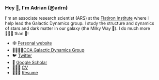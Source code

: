 ### Hey 👋, I'm Adrian (@adrn)

I'm an associate research scientist (ARS) at the [Flatiron Institute](https://www.simonsfoundation.org/flatiron/center-for-computational-astrophysics) where I help lead the Galactic Dynamics group. I study the structure and dynamics of stars and dark matter in our galaxy (the Milky Way 🌌). I do much more 👨🏽‍💻 than 🔭!

- 🕸️ [Personal website](https://adrian.pw)
- 🤜🏽🤛🏽[CCA Galactic Dynamics Group](https://www.simonsfoundation.org/flatiron/center-for-computational-astrophysics/dynamics/)
- 🐦 [Twitter](https://twitter.com/adrianprw)
- 🧻 [Google Scholar](https://scholar.google.com/citations?user=_wSmxLcAAAAJ&hl=en)
- 👨🏽‍🔬 [CV](http://adrian.pw/cv/PriceWhelan-cv.pdf)
- 👨🏽‍💼 [Resume](http://adrian.pw/resume/PriceWhelan-resume.pdf)
